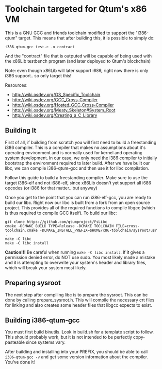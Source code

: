 # Toolchain targeted for Qtum's x86 VM

This is a GNU GCC and friends toolchain modified to support the "i386-qtum" target. This means that after building this, it is possible to simply do:

    i386-qtum-gcc test.c -o contract

And the "contract" file that is outputed will be capable of being used with the x86Lib testbench program (and later deployed to Qtum's blockchain)

Note: even though x86Lib will later support i686, right now there is only i386 support.. so only target this! 

Resources:

* http://wiki.osdev.org/OS_Specific_Toolchain
* http://wiki.osdev.org/GCC_Cross-Compiler
* http://wiki.osdev.org/Hosted_GCC_Cross-Compiler
* http://wiki.osdev.org/Meaty_Skeleton#System_Root
* http://wiki.osdev.org/Creating_a_C_Library

## Building It

First of all, if building from scratch you will first need to build a freestanding i386 compiler. This is a compiler that makes no assumptions about it's operating environment and is normally used for kernel and operating system development. In our case, we only need the i386 compiler to initially bootstrap the environment required to later build. After we have built our libc, we can compile i386-qtum-gcc and then use it for libc compilation.

Follow this guide to build a freestanding compiler. Make sure to use the target i386-elf and not i686-elf, since x86Lib doesn't yet support all i686 opcodes (or i386 for that matter.. but anyway)

Once you get to the point that you can run i386-elf-gcc, you are ready to build our libc. Right now our libc is built from a fork from an open source project. This provides all of the required functions to compile libgcc (which is thus required to compile GCC itself). To build our libc:

    git clone https://github.com/qtumproject/FsLibc
    cmake -DCMAKE_BUILD_TYPE=Release -DCMAKE_TOOLCHAIN_FILE=cross-toolchain.cmake -DCMAKE_INSTALL_PREFIX=$HOME/x86-toolchain/sysroot/usr .
    make -C libc
    make -C libc install

**Caution!!!** Be careful when running `make -C libc install`. If it gives a permission denied error, do NOT use sudo. You most likely made a mistake and it is attempting to overwrite your system's header and library files, which will break your system most likely.

## Preparing sysroot

The next step after compiling libc is to prepare the sysroot. This can be done by calling prepare_sysroot.h. This will compile the necessary crt files for linking and also creates some header files that libgcc expects to exist. 

## Building i386-qtum-gcc

You must first build binutils. Look in build.sh for a template script to follow. This should probably work, but it is not intended to be perfectly copy-pasteable since systems vary. 

After building and installing into your PREFIX, you should be able to call `i386-qtum-gcc -v` and get some version information about the compiler. You've done it!


